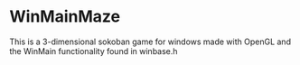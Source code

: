 # WinMainMaze
This is a 3-dimensional sokoban game for windows made with OpenGL and the WinMain functionality found in winbase.h
